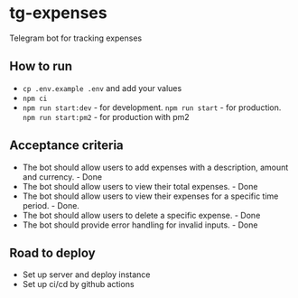 # tg-expenses

Telegram bot for tracking expenses

## How to run
- `cp .env.example .env` and add your values
- `npm ci`
- `npm run start:dev` - for development. `npm run start` - for production. `npm run start:pm2` - for production with pm2

## Acceptance criteria

- The bot should allow users to add expenses with a description, amount and currency. - Done
- The bot should allow users to view their total expenses. - Done
- The bot should allow users to view their expenses for a specific time period. - Done.
- The bot should allow users to delete a specific expense. - Done
- The bot should provide error handling for invalid inputs. - Done

## Road to deploy
- Set up server and deploy instance
- Set up ci/cd by github actions 
